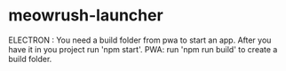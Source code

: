 # meowrush-launcher
ELECTRON : You need a build folder from pwa to start an app. After you have it in you project run 'npm start'.
PWA: run 'npm run build' to create a build folder.
